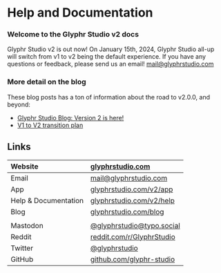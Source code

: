 # Help and Documentation

### Welcome to the Glyphr Studio v2 docs

Glyphr Studio v2 is out now! On January 15th, 2024, Glyphr Studio all-up will switch
from v1 to v2 being the default experience. If you have any questions or feedback, please
send us an email! mail@glyphrstudio.com

### More detail on the blog
These blog posts has a ton of information about the road to v2.0.0, and beyond:

- [Glyphr Studio Blog: Version 2 is here!](https://www.glyphrstudio.com/blog/2023/12/02/version-2-is-here/)
- [V1 to V2 transition plan](https://www.glyphrstudio.com/blog/2023/12/02/v1-to-v2-transition-plan/)


## Links
| Website | [glyphrstudio.com](https://www.glyphrstudio.com) |
| :---- | :---- |
| Email | [mail@glyphrstudio.com](mailto:mail@glyphrstudio.com) |
| App | [glyphrstudio.com/v2/app](https://www.glyphrstudio.com/v2/app) |
| Help & Documentation | [glyphrstudio.com/v2/help](https://www.glyphrstudio.com/v2/help/) |
| Blog | [glyphrstudio.com/blog](https://www.glyphrstudio.com/blog/) |
| | |
| Mastodon | [@glyphrstudio@typo.social](https://typo.social/@glyphrstudio) |
| Reddit | [reddit.com/r/GlyphrStudio](https://www.reddit.com/r/GlyphrStudio/) |
| Twitter | [@glyphrstudio](https://twitter.com/glyphrstudio) |
| GitHub | [github.com/glyphr-studio](https://github.com/glyphr-studio) |
